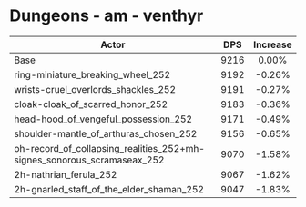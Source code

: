 # Dungeons - am - venthyr
| Actor | DPS | Increase |
|---|:---:|:---:|
|Base|9216|0.00%|
|ring-miniature_breaking_wheel_252|9192|-0.26%|
|wrists-cruel_overlords_shackles_252|9191|-0.27%|
|cloak-cloak_of_scarred_honor_252|9183|-0.36%|
|head-hood_of_vengeful_possession_252|9171|-0.49%|
|shoulder-mantle_of_arthuras_chosen_252|9156|-0.65%|
|oh-record_of_collapsing_realities_252+mh-signes_sonorous_scramaseax_252|9070|-1.58%|
|2h-nathrian_ferula_252|9067|-1.62%|
|2h-gnarled_staff_of_the_elder_shaman_252|9047|-1.83%|
